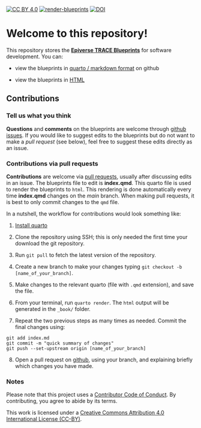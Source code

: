 [![CC BY 4.0](https://img.shields.io/badge/License-CC%20BY%204.0-lightgrey.svg)](https://creativecommons.org/licenses/by/4.0/)
[![render-blueprints](https://github.com/epiverse-trace/blueprints/actions/workflows/render_blueprints.yml/badge.svg)](https://github.com/epiverse-trace/blueprints/actions/workflows/render_blueprints.yml)
[![DOI](https://zenodo.org/badge/510390227.svg)](https://zenodo.org/badge/latestdoi/510390227)

# Welcome to this repository!

This repository stores the [__Epiverse TRACE Blueprints__](index.qmd) for software development. You can:

* view the blueprints in [quarto / markdown format](index.qmd) on github 

* view the blueprints in [HTML](https://epiverse-trace.github.io/blueprints/)

## Contributions

### Tell us what you think

__Questions__ and __comments__ on the blueprints are welcome through [github issues](https://github.com/epiverse-trace/blueprints/issues). If you would like to suggest edits to the blueprints but do not want to make a _pull request_ (see below), feel free to suggest these edits directly as an issue. 

### Contributions via pull requests

__Contributions__ are welcome via [pull requests](https://github.com/epiverse-trace/blueprints/pulls), usually after discussing edits in an issue. The blueprints file to edit is __index.qmd__. This quarto file is used to render the blueprints to `html`. This rendering is done automatically every time __index.qmd__ changes on the *main* branch. When making pull requests, it is best to only commit changes to the `qmd` file. 

In a nutshell, the workflow for contributions would look something like:

1. [Install quarto](https://quarto.org/docs/get-started/)

2. Clone the repository using SSH; this is only needed the first time your download the git repository.

3. Run `git pull` to fetch the latest version of the repository.

4. Create a new branch to make your changes typing `git checkout -b [name_of_your_branch]`.

5. Make changes to the relevant quarto (file with `.qmd` extension), and save the file.

6. From your terminal, run `quarto render`. The `html` output will be generated in the `_book/` folder.

7. Repeat the two previous steps as many times as needed. Commit the final changes using:

```
git add index.md
git commit -m "quick summary of changes"
git push --set-upstream origin [name_of_your_branch]
```

8. Open a pull request on [github](https://github.com/epiverse-trace/blueprints/pulls), using your branch, and explaining briefly which changes you have made.


### Notes

Please note that this project uses a [Contributor Code of Conduct](https://github.com/epiverse-trace/.github/blob/main/CODE_OF_CONDUCT.md
). By contributing, you agree to abide by its terms.

This work is licensed under a [Creative Commons Attribution 4.0 International License (CC-BY)](https://creativecommons.org/licenses/by/4.0/).
